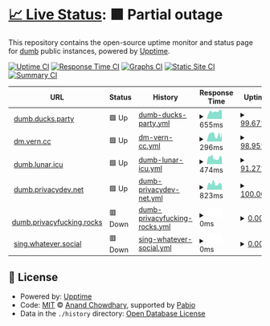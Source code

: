 # [📈 Live Status](https://rramiachraf.github.io/dumb-instances): <!--live status--> **🟧 Partial outage**

This repository contains the open-source uptime monitor and status page for [dumb](https://github.com/rramiachraf/dumb) public instances, powered by [Upptime](https://github.com/upptime/upptime).

[![Uptime CI](https://github.com/rramiachraf/dumb-instances/workflows/Uptime%20CI/badge.svg)](https://github.com/rramiachraf/dumb-instances/actions?query=workflow%3A%22Uptime+CI%22)
[![Response Time CI](https://github.com/rramiachraf/dumb-instances/workflows/Response%20Time%20CI/badge.svg)](https://github.com/rramiachraf/dumb-instances/actions?query=workflow%3A%22Response+Time+CI%22)
[![Graphs CI](https://github.com/rramiachraf/dumb-instances/workflows/Graphs%20CI/badge.svg)](https://github.com/rramiachraf/dumb-instances/actions?query=workflow%3A%22Graphs+CI%22)
[![Static Site CI](https://github.com/rramiachraf/dumb-instances/workflows/Static%20Site%20CI/badge.svg)](https://github.com/rramiachraf/dumb-instances/actions?query=workflow%3A%22Static+Site+CI%22)
[![Summary CI](https://github.com/rramiachraf/dumb-instances/workflows/Summary%20CI/badge.svg)](https://github.com/rramiachraf/dumb-instances/actions?query=workflow%3A%22Summary+CI%22)

<!--start: status pages-->
<!-- This summary is generated by Upptime (https://github.com/upptime/upptime) -->
<!-- Do not edit this manually, your changes will be overwritten -->
<!-- prettier-ignore -->
| URL | Status | History | Response Time | Uptime |
| --- | ------ | ------- | ------------- | ------ |
| <img alt="" src="https://icons.duckduckgo.com/ip3/dumb.ducks.party.ico" height="13"> [dumb.ducks.party](https://dumb.ducks.party) | 🟩 Up | [dumb-ducks-party.yml](https://github.com/rramiachraf/dumb-instances/commits/HEAD/history/dumb-ducks-party.yml) | <details><summary><img alt="Response time graph" src="./graphs/dumb-ducks-party/response-time-week.png" height="20"> 655ms</summary><br><a href="https://rramiachraf.github.io/dumb-instances/history/dumb-ducks-party"><img alt="Response time 718" src="https://img.shields.io/endpoint?url=https%3A%2F%2Fraw.githubusercontent.com%2Frramiachraf%2Fdumb-instances%2FHEAD%2Fapi%2Fdumb-ducks-party%2Fresponse-time.json"></a><br><a href="https://rramiachraf.github.io/dumb-instances/history/dumb-ducks-party"><img alt="24-hour response time 487" src="https://img.shields.io/endpoint?url=https%3A%2F%2Fraw.githubusercontent.com%2Frramiachraf%2Fdumb-instances%2FHEAD%2Fapi%2Fdumb-ducks-party%2Fresponse-time-day.json"></a><br><a href="https://rramiachraf.github.io/dumb-instances/history/dumb-ducks-party"><img alt="7-day response time 655" src="https://img.shields.io/endpoint?url=https%3A%2F%2Fraw.githubusercontent.com%2Frramiachraf%2Fdumb-instances%2FHEAD%2Fapi%2Fdumb-ducks-party%2Fresponse-time-week.json"></a><br><a href="https://rramiachraf.github.io/dumb-instances/history/dumb-ducks-party"><img alt="30-day response time 921" src="https://img.shields.io/endpoint?url=https%3A%2F%2Fraw.githubusercontent.com%2Frramiachraf%2Fdumb-instances%2FHEAD%2Fapi%2Fdumb-ducks-party%2Fresponse-time-month.json"></a><br><a href="https://rramiachraf.github.io/dumb-instances/history/dumb-ducks-party"><img alt="1-year response time 718" src="https://img.shields.io/endpoint?url=https%3A%2F%2Fraw.githubusercontent.com%2Frramiachraf%2Fdumb-instances%2FHEAD%2Fapi%2Fdumb-ducks-party%2Fresponse-time-year.json"></a></details> | <details><summary><a href="https://rramiachraf.github.io/dumb-instances/history/dumb-ducks-party">99.67%</a></summary><a href="https://rramiachraf.github.io/dumb-instances/history/dumb-ducks-party"><img alt="All-time uptime 99.06%" src="https://img.shields.io/endpoint?url=https%3A%2F%2Fraw.githubusercontent.com%2Frramiachraf%2Fdumb-instances%2FHEAD%2Fapi%2Fdumb-ducks-party%2Fuptime.json"></a><br><a href="https://rramiachraf.github.io/dumb-instances/history/dumb-ducks-party"><img alt="24-hour uptime 100.00%" src="https://img.shields.io/endpoint?url=https%3A%2F%2Fraw.githubusercontent.com%2Frramiachraf%2Fdumb-instances%2FHEAD%2Fapi%2Fdumb-ducks-party%2Fuptime-day.json"></a><br><a href="https://rramiachraf.github.io/dumb-instances/history/dumb-ducks-party"><img alt="7-day uptime 99.67%" src="https://img.shields.io/endpoint?url=https%3A%2F%2Fraw.githubusercontent.com%2Frramiachraf%2Fdumb-instances%2FHEAD%2Fapi%2Fdumb-ducks-party%2Fuptime-week.json"></a><br><a href="https://rramiachraf.github.io/dumb-instances/history/dumb-ducks-party"><img alt="30-day uptime 99.53%" src="https://img.shields.io/endpoint?url=https%3A%2F%2Fraw.githubusercontent.com%2Frramiachraf%2Fdumb-instances%2FHEAD%2Fapi%2Fdumb-ducks-party%2Fuptime-month.json"></a><br><a href="https://rramiachraf.github.io/dumb-instances/history/dumb-ducks-party"><img alt="1-year uptime 99.06%" src="https://img.shields.io/endpoint?url=https%3A%2F%2Fraw.githubusercontent.com%2Frramiachraf%2Fdumb-instances%2FHEAD%2Fapi%2Fdumb-ducks-party%2Fuptime-year.json"></a></details>
| <img alt="" src="https://icons.duckduckgo.com/ip3/dm.vern.cc.ico" height="13"> [dm.vern.cc](https://dm.vern.cc) | 🟩 Up | [dm-vern-cc.yml](https://github.com/rramiachraf/dumb-instances/commits/HEAD/history/dm-vern-cc.yml) | <details><summary><img alt="Response time graph" src="./graphs/dm-vern-cc/response-time-week.png" height="20"> 296ms</summary><br><a href="https://rramiachraf.github.io/dumb-instances/history/dm-vern-cc"><img alt="Response time 929" src="https://img.shields.io/endpoint?url=https%3A%2F%2Fraw.githubusercontent.com%2Frramiachraf%2Fdumb-instances%2FHEAD%2Fapi%2Fdm-vern-cc%2Fresponse-time.json"></a><br><a href="https://rramiachraf.github.io/dumb-instances/history/dm-vern-cc"><img alt="24-hour response time 161" src="https://img.shields.io/endpoint?url=https%3A%2F%2Fraw.githubusercontent.com%2Frramiachraf%2Fdumb-instances%2FHEAD%2Fapi%2Fdm-vern-cc%2Fresponse-time-day.json"></a><br><a href="https://rramiachraf.github.io/dumb-instances/history/dm-vern-cc"><img alt="7-day response time 296" src="https://img.shields.io/endpoint?url=https%3A%2F%2Fraw.githubusercontent.com%2Frramiachraf%2Fdumb-instances%2FHEAD%2Fapi%2Fdm-vern-cc%2Fresponse-time-week.json"></a><br><a href="https://rramiachraf.github.io/dumb-instances/history/dm-vern-cc"><img alt="30-day response time 680" src="https://img.shields.io/endpoint?url=https%3A%2F%2Fraw.githubusercontent.com%2Frramiachraf%2Fdumb-instances%2FHEAD%2Fapi%2Fdm-vern-cc%2Fresponse-time-month.json"></a><br><a href="https://rramiachraf.github.io/dumb-instances/history/dm-vern-cc"><img alt="1-year response time 929" src="https://img.shields.io/endpoint?url=https%3A%2F%2Fraw.githubusercontent.com%2Frramiachraf%2Fdumb-instances%2FHEAD%2Fapi%2Fdm-vern-cc%2Fresponse-time-year.json"></a></details> | <details><summary><a href="https://rramiachraf.github.io/dumb-instances/history/dm-vern-cc">98.95%</a></summary><a href="https://rramiachraf.github.io/dumb-instances/history/dm-vern-cc"><img alt="All-time uptime 92.70%" src="https://img.shields.io/endpoint?url=https%3A%2F%2Fraw.githubusercontent.com%2Frramiachraf%2Fdumb-instances%2FHEAD%2Fapi%2Fdm-vern-cc%2Fuptime.json"></a><br><a href="https://rramiachraf.github.io/dumb-instances/history/dm-vern-cc"><img alt="24-hour uptime 95.65%" src="https://img.shields.io/endpoint?url=https%3A%2F%2Fraw.githubusercontent.com%2Frramiachraf%2Fdumb-instances%2FHEAD%2Fapi%2Fdm-vern-cc%2Fuptime-day.json"></a><br><a href="https://rramiachraf.github.io/dumb-instances/history/dm-vern-cc"><img alt="7-day uptime 98.95%" src="https://img.shields.io/endpoint?url=https%3A%2F%2Fraw.githubusercontent.com%2Frramiachraf%2Fdumb-instances%2FHEAD%2Fapi%2Fdm-vern-cc%2Fuptime-week.json"></a><br><a href="https://rramiachraf.github.io/dumb-instances/history/dm-vern-cc"><img alt="30-day uptime 95.20%" src="https://img.shields.io/endpoint?url=https%3A%2F%2Fraw.githubusercontent.com%2Frramiachraf%2Fdumb-instances%2FHEAD%2Fapi%2Fdm-vern-cc%2Fuptime-month.json"></a><br><a href="https://rramiachraf.github.io/dumb-instances/history/dm-vern-cc"><img alt="1-year uptime 92.70%" src="https://img.shields.io/endpoint?url=https%3A%2F%2Fraw.githubusercontent.com%2Frramiachraf%2Fdumb-instances%2FHEAD%2Fapi%2Fdm-vern-cc%2Fuptime-year.json"></a></details>
| <img alt="" src="https://icons.duckduckgo.com/ip3/dumb.lunar.icu.ico" height="13"> [dumb.lunar.icu](https://dumb.lunar.icu) | 🟩 Up | [dumb-lunar-icu.yml](https://github.com/rramiachraf/dumb-instances/commits/HEAD/history/dumb-lunar-icu.yml) | <details><summary><img alt="Response time graph" src="./graphs/dumb-lunar-icu/response-time-week.png" height="20"> 474ms</summary><br><a href="https://rramiachraf.github.io/dumb-instances/history/dumb-lunar-icu"><img alt="Response time 457" src="https://img.shields.io/endpoint?url=https%3A%2F%2Fraw.githubusercontent.com%2Frramiachraf%2Fdumb-instances%2FHEAD%2Fapi%2Fdumb-lunar-icu%2Fresponse-time.json"></a><br><a href="https://rramiachraf.github.io/dumb-instances/history/dumb-lunar-icu"><img alt="24-hour response time 370" src="https://img.shields.io/endpoint?url=https%3A%2F%2Fraw.githubusercontent.com%2Frramiachraf%2Fdumb-instances%2FHEAD%2Fapi%2Fdumb-lunar-icu%2Fresponse-time-day.json"></a><br><a href="https://rramiachraf.github.io/dumb-instances/history/dumb-lunar-icu"><img alt="7-day response time 474" src="https://img.shields.io/endpoint?url=https%3A%2F%2Fraw.githubusercontent.com%2Frramiachraf%2Fdumb-instances%2FHEAD%2Fapi%2Fdumb-lunar-icu%2Fresponse-time-week.json"></a><br><a href="https://rramiachraf.github.io/dumb-instances/history/dumb-lunar-icu"><img alt="30-day response time 454" src="https://img.shields.io/endpoint?url=https%3A%2F%2Fraw.githubusercontent.com%2Frramiachraf%2Fdumb-instances%2FHEAD%2Fapi%2Fdumb-lunar-icu%2Fresponse-time-month.json"></a><br><a href="https://rramiachraf.github.io/dumb-instances/history/dumb-lunar-icu"><img alt="1-year response time 457" src="https://img.shields.io/endpoint?url=https%3A%2F%2Fraw.githubusercontent.com%2Frramiachraf%2Fdumb-instances%2FHEAD%2Fapi%2Fdumb-lunar-icu%2Fresponse-time-year.json"></a></details> | <details><summary><a href="https://rramiachraf.github.io/dumb-instances/history/dumb-lunar-icu">91.27%</a></summary><a href="https://rramiachraf.github.io/dumb-instances/history/dumb-lunar-icu"><img alt="All-time uptime 98.76%" src="https://img.shields.io/endpoint?url=https%3A%2F%2Fraw.githubusercontent.com%2Frramiachraf%2Fdumb-instances%2FHEAD%2Fapi%2Fdumb-lunar-icu%2Fuptime.json"></a><br><a href="https://rramiachraf.github.io/dumb-instances/history/dumb-lunar-icu"><img alt="24-hour uptime 100.00%" src="https://img.shields.io/endpoint?url=https%3A%2F%2Fraw.githubusercontent.com%2Frramiachraf%2Fdumb-instances%2FHEAD%2Fapi%2Fdumb-lunar-icu%2Fuptime-day.json"></a><br><a href="https://rramiachraf.github.io/dumb-instances/history/dumb-lunar-icu"><img alt="7-day uptime 91.27%" src="https://img.shields.io/endpoint?url=https%3A%2F%2Fraw.githubusercontent.com%2Frramiachraf%2Fdumb-instances%2FHEAD%2Fapi%2Fdumb-lunar-icu%2Fuptime-week.json"></a><br><a href="https://rramiachraf.github.io/dumb-instances/history/dumb-lunar-icu"><img alt="30-day uptime 97.90%" src="https://img.shields.io/endpoint?url=https%3A%2F%2Fraw.githubusercontent.com%2Frramiachraf%2Fdumb-instances%2FHEAD%2Fapi%2Fdumb-lunar-icu%2Fuptime-month.json"></a><br><a href="https://rramiachraf.github.io/dumb-instances/history/dumb-lunar-icu"><img alt="1-year uptime 98.76%" src="https://img.shields.io/endpoint?url=https%3A%2F%2Fraw.githubusercontent.com%2Frramiachraf%2Fdumb-instances%2FHEAD%2Fapi%2Fdumb-lunar-icu%2Fuptime-year.json"></a></details>
| <img alt="" src="https://icons.duckduckgo.com/ip3/dumb.privacydev.net.ico" height="13"> [dumb.privacydev.net](https://dumb.privacydev.net) | 🟩 Up | [dumb-privacydev-net.yml](https://github.com/rramiachraf/dumb-instances/commits/HEAD/history/dumb-privacydev-net.yml) | <details><summary><img alt="Response time graph" src="./graphs/dumb-privacydev-net/response-time-week.png" height="20"> 823ms</summary><br><a href="https://rramiachraf.github.io/dumb-instances/history/dumb-privacydev-net"><img alt="Response time 2097" src="https://img.shields.io/endpoint?url=https%3A%2F%2Fraw.githubusercontent.com%2Frramiachraf%2Fdumb-instances%2FHEAD%2Fapi%2Fdumb-privacydev-net%2Fresponse-time.json"></a><br><a href="https://rramiachraf.github.io/dumb-instances/history/dumb-privacydev-net"><img alt="24-hour response time 913" src="https://img.shields.io/endpoint?url=https%3A%2F%2Fraw.githubusercontent.com%2Frramiachraf%2Fdumb-instances%2FHEAD%2Fapi%2Fdumb-privacydev-net%2Fresponse-time-day.json"></a><br><a href="https://rramiachraf.github.io/dumb-instances/history/dumb-privacydev-net"><img alt="7-day response time 823" src="https://img.shields.io/endpoint?url=https%3A%2F%2Fraw.githubusercontent.com%2Frramiachraf%2Fdumb-instances%2FHEAD%2Fapi%2Fdumb-privacydev-net%2Fresponse-time-week.json"></a><br><a href="https://rramiachraf.github.io/dumb-instances/history/dumb-privacydev-net"><img alt="30-day response time 2240" src="https://img.shields.io/endpoint?url=https%3A%2F%2Fraw.githubusercontent.com%2Frramiachraf%2Fdumb-instances%2FHEAD%2Fapi%2Fdumb-privacydev-net%2Fresponse-time-month.json"></a><br><a href="https://rramiachraf.github.io/dumb-instances/history/dumb-privacydev-net"><img alt="1-year response time 2097" src="https://img.shields.io/endpoint?url=https%3A%2F%2Fraw.githubusercontent.com%2Frramiachraf%2Fdumb-instances%2FHEAD%2Fapi%2Fdumb-privacydev-net%2Fresponse-time-year.json"></a></details> | <details><summary><a href="https://rramiachraf.github.io/dumb-instances/history/dumb-privacydev-net">100.00%</a></summary><a href="https://rramiachraf.github.io/dumb-instances/history/dumb-privacydev-net"><img alt="All-time uptime 99.93%" src="https://img.shields.io/endpoint?url=https%3A%2F%2Fraw.githubusercontent.com%2Frramiachraf%2Fdumb-instances%2FHEAD%2Fapi%2Fdumb-privacydev-net%2Fuptime.json"></a><br><a href="https://rramiachraf.github.io/dumb-instances/history/dumb-privacydev-net"><img alt="24-hour uptime 100.00%" src="https://img.shields.io/endpoint?url=https%3A%2F%2Fraw.githubusercontent.com%2Frramiachraf%2Fdumb-instances%2FHEAD%2Fapi%2Fdumb-privacydev-net%2Fuptime-day.json"></a><br><a href="https://rramiachraf.github.io/dumb-instances/history/dumb-privacydev-net"><img alt="7-day uptime 100.00%" src="https://img.shields.io/endpoint?url=https%3A%2F%2Fraw.githubusercontent.com%2Frramiachraf%2Fdumb-instances%2FHEAD%2Fapi%2Fdumb-privacydev-net%2Fuptime-week.json"></a><br><a href="https://rramiachraf.github.io/dumb-instances/history/dumb-privacydev-net"><img alt="30-day uptime 99.84%" src="https://img.shields.io/endpoint?url=https%3A%2F%2Fraw.githubusercontent.com%2Frramiachraf%2Fdumb-instances%2FHEAD%2Fapi%2Fdumb-privacydev-net%2Fuptime-month.json"></a><br><a href="https://rramiachraf.github.io/dumb-instances/history/dumb-privacydev-net"><img alt="1-year uptime 99.93%" src="https://img.shields.io/endpoint?url=https%3A%2F%2Fraw.githubusercontent.com%2Frramiachraf%2Fdumb-instances%2FHEAD%2Fapi%2Fdumb-privacydev-net%2Fuptime-year.json"></a></details>
| <img alt="" src="https://icons.duckduckgo.com/ip3/dumb.privacyfucking.rocks.ico" height="13"> [dumb.privacyfucking.rocks](https://dumb.privacyfucking.rocks) | 🟥 Down | [dumb-privacyfucking-rocks.yml](https://github.com/rramiachraf/dumb-instances/commits/HEAD/history/dumb-privacyfucking-rocks.yml) | <details><summary><img alt="Response time graph" src="./graphs/dumb-privacyfucking-rocks/response-time-week.png" height="20"> 0ms</summary><br><a href="https://rramiachraf.github.io/dumb-instances/history/dumb-privacyfucking-rocks"><img alt="Response time 546" src="https://img.shields.io/endpoint?url=https%3A%2F%2Fraw.githubusercontent.com%2Frramiachraf%2Fdumb-instances%2FHEAD%2Fapi%2Fdumb-privacyfucking-rocks%2Fresponse-time.json"></a><br><a href="https://rramiachraf.github.io/dumb-instances/history/dumb-privacyfucking-rocks"><img alt="24-hour response time 0" src="https://img.shields.io/endpoint?url=https%3A%2F%2Fraw.githubusercontent.com%2Frramiachraf%2Fdumb-instances%2FHEAD%2Fapi%2Fdumb-privacyfucking-rocks%2Fresponse-time-day.json"></a><br><a href="https://rramiachraf.github.io/dumb-instances/history/dumb-privacyfucking-rocks"><img alt="7-day response time 0" src="https://img.shields.io/endpoint?url=https%3A%2F%2Fraw.githubusercontent.com%2Frramiachraf%2Fdumb-instances%2FHEAD%2Fapi%2Fdumb-privacyfucking-rocks%2Fresponse-time-week.json"></a><br><a href="https://rramiachraf.github.io/dumb-instances/history/dumb-privacyfucking-rocks"><img alt="30-day response time 0" src="https://img.shields.io/endpoint?url=https%3A%2F%2Fraw.githubusercontent.com%2Frramiachraf%2Fdumb-instances%2FHEAD%2Fapi%2Fdumb-privacyfucking-rocks%2Fresponse-time-month.json"></a><br><a href="https://rramiachraf.github.io/dumb-instances/history/dumb-privacyfucking-rocks"><img alt="1-year response time 546" src="https://img.shields.io/endpoint?url=https%3A%2F%2Fraw.githubusercontent.com%2Frramiachraf%2Fdumb-instances%2FHEAD%2Fapi%2Fdumb-privacyfucking-rocks%2Fresponse-time-year.json"></a></details> | <details><summary><a href="https://rramiachraf.github.io/dumb-instances/history/dumb-privacyfucking-rocks">0.00%</a></summary><a href="https://rramiachraf.github.io/dumb-instances/history/dumb-privacyfucking-rocks"><img alt="All-time uptime 3.41%" src="https://img.shields.io/endpoint?url=https%3A%2F%2Fraw.githubusercontent.com%2Frramiachraf%2Fdumb-instances%2FHEAD%2Fapi%2Fdumb-privacyfucking-rocks%2Fuptime.json"></a><br><a href="https://rramiachraf.github.io/dumb-instances/history/dumb-privacyfucking-rocks"><img alt="24-hour uptime 0.00%" src="https://img.shields.io/endpoint?url=https%3A%2F%2Fraw.githubusercontent.com%2Frramiachraf%2Fdumb-instances%2FHEAD%2Fapi%2Fdumb-privacyfucking-rocks%2Fuptime-day.json"></a><br><a href="https://rramiachraf.github.io/dumb-instances/history/dumb-privacyfucking-rocks"><img alt="7-day uptime 0.00%" src="https://img.shields.io/endpoint?url=https%3A%2F%2Fraw.githubusercontent.com%2Frramiachraf%2Fdumb-instances%2FHEAD%2Fapi%2Fdumb-privacyfucking-rocks%2Fuptime-week.json"></a><br><a href="https://rramiachraf.github.io/dumb-instances/history/dumb-privacyfucking-rocks"><img alt="30-day uptime 0.00%" src="https://img.shields.io/endpoint?url=https%3A%2F%2Fraw.githubusercontent.com%2Frramiachraf%2Fdumb-instances%2FHEAD%2Fapi%2Fdumb-privacyfucking-rocks%2Fuptime-month.json"></a><br><a href="https://rramiachraf.github.io/dumb-instances/history/dumb-privacyfucking-rocks"><img alt="1-year uptime 3.41%" src="https://img.shields.io/endpoint?url=https%3A%2F%2Fraw.githubusercontent.com%2Frramiachraf%2Fdumb-instances%2FHEAD%2Fapi%2Fdumb-privacyfucking-rocks%2Fuptime-year.json"></a></details>
| <img alt="" src="https://icons.duckduckgo.com/ip3/sing.whatever.social.ico" height="13"> [sing.whatever.social](https://sing.whatever.social) | 🟥 Down | [sing-whatever-social.yml](https://github.com/rramiachraf/dumb-instances/commits/HEAD/history/sing-whatever-social.yml) | <details><summary><img alt="Response time graph" src="./graphs/sing-whatever-social/response-time-week.png" height="20"> 0ms</summary><br><a href="https://rramiachraf.github.io/dumb-instances/history/sing-whatever-social"><img alt="Response time 0" src="https://img.shields.io/endpoint?url=https%3A%2F%2Fraw.githubusercontent.com%2Frramiachraf%2Fdumb-instances%2FHEAD%2Fapi%2Fsing-whatever-social%2Fresponse-time.json"></a><br><a href="https://rramiachraf.github.io/dumb-instances/history/sing-whatever-social"><img alt="24-hour response time 0" src="https://img.shields.io/endpoint?url=https%3A%2F%2Fraw.githubusercontent.com%2Frramiachraf%2Fdumb-instances%2FHEAD%2Fapi%2Fsing-whatever-social%2Fresponse-time-day.json"></a><br><a href="https://rramiachraf.github.io/dumb-instances/history/sing-whatever-social"><img alt="7-day response time 0" src="https://img.shields.io/endpoint?url=https%3A%2F%2Fraw.githubusercontent.com%2Frramiachraf%2Fdumb-instances%2FHEAD%2Fapi%2Fsing-whatever-social%2Fresponse-time-week.json"></a><br><a href="https://rramiachraf.github.io/dumb-instances/history/sing-whatever-social"><img alt="30-day response time 0" src="https://img.shields.io/endpoint?url=https%3A%2F%2Fraw.githubusercontent.com%2Frramiachraf%2Fdumb-instances%2FHEAD%2Fapi%2Fsing-whatever-social%2Fresponse-time-month.json"></a><br><a href="https://rramiachraf.github.io/dumb-instances/history/sing-whatever-social"><img alt="1-year response time 0" src="https://img.shields.io/endpoint?url=https%3A%2F%2Fraw.githubusercontent.com%2Frramiachraf%2Fdumb-instances%2FHEAD%2Fapi%2Fsing-whatever-social%2Fresponse-time-year.json"></a></details> | <details><summary><a href="https://rramiachraf.github.io/dumb-instances/history/sing-whatever-social">0.00%</a></summary><a href="https://rramiachraf.github.io/dumb-instances/history/sing-whatever-social"><img alt="All-time uptime 0.00%" src="https://img.shields.io/endpoint?url=https%3A%2F%2Fraw.githubusercontent.com%2Frramiachraf%2Fdumb-instances%2FHEAD%2Fapi%2Fsing-whatever-social%2Fuptime.json"></a><br><a href="https://rramiachraf.github.io/dumb-instances/history/sing-whatever-social"><img alt="24-hour uptime 0.00%" src="https://img.shields.io/endpoint?url=https%3A%2F%2Fraw.githubusercontent.com%2Frramiachraf%2Fdumb-instances%2FHEAD%2Fapi%2Fsing-whatever-social%2Fuptime-day.json"></a><br><a href="https://rramiachraf.github.io/dumb-instances/history/sing-whatever-social"><img alt="7-day uptime 0.00%" src="https://img.shields.io/endpoint?url=https%3A%2F%2Fraw.githubusercontent.com%2Frramiachraf%2Fdumb-instances%2FHEAD%2Fapi%2Fsing-whatever-social%2Fuptime-week.json"></a><br><a href="https://rramiachraf.github.io/dumb-instances/history/sing-whatever-social"><img alt="30-day uptime 0.00%" src="https://img.shields.io/endpoint?url=https%3A%2F%2Fraw.githubusercontent.com%2Frramiachraf%2Fdumb-instances%2FHEAD%2Fapi%2Fsing-whatever-social%2Fuptime-month.json"></a><br><a href="https://rramiachraf.github.io/dumb-instances/history/sing-whatever-social"><img alt="1-year uptime 0.00%" src="https://img.shields.io/endpoint?url=https%3A%2F%2Fraw.githubusercontent.com%2Frramiachraf%2Fdumb-instances%2FHEAD%2Fapi%2Fsing-whatever-social%2Fuptime-year.json"></a></details>

<!--end: status pages-->

## 📄 License

- Powered by: [Upptime](https://github.com/upptime/upptime)
- Code: [MIT](./LICENSE) © [Anand Chowdhary](https://anandchowdhary.com), supported by [Pabio](https://pabio.com)
- Data in the `./history` directory: [Open Database License](https://opendatacommons.org/licenses/odbl/1-0/)
